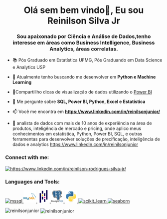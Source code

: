 <h1 align="center">Olá sem bem vindo👋, Eu sou Reinilson Silva Jr</h1>
<h3 align="center">Sou apaixonado por Ciência e Análise de Dados,tenho interesse em áreas como Business Intelligence, Business Analytics, áreas correlatas.</h3>

- 📚 Pós Graduado em Estatística UFMG, Pós Graduando em Data Science e Analytics USP

- 🌱 Atualmente tenho buscando me desenvolver em **Python e Machine Learning**

- 👯Compartillho dicas de visualização de dados utilizando o [Power BI](https://app.powerbi.com/view?r=eyJrIjoiZTk5NGQyNTgtMzRkYi00MGY1LTk1ZjItZTJkM2IyMWUyZGRhIiwidCI6ImQ1ZWQ3NWYzLTRkZGMtNGUyMC1iNWUzLWEyN2Y5ZjcwMDVjYiJ9)

- 💬 Me pergunte sobre **SQL, Power BI, Python, Excel e Estatística**

- 📫 Você me encontra em **https://www.linkedin.com/in/reinilsonjunior/**

- 📄 analista de dados com mais de 10 anos de experiência na área de produtos, inteligência de mercado e pricing, onde aplico meus conhecimentos em estatística, Python, Power BI, SQL, e outras ferramentas para desenvolver soluções de precificação, inteligência de dados e analytics https://www.linkedin.com/in/reinilsonjunior

<h3 align="left">Connect with me:</h3>
<p align="left">
<a href="https://linkedin.com/in/https://www.linkedin.com/in/reinilson-rodrigues-silva-jr/" target="blank"><img align="center" src="https://raw.githubusercontent.com/rahuldkjain/github-profile-readme-generator/master/src/images/icons/Social/linked-in-alt.svg" alt="https://www.linkedin.com/in/reinilson-rodrigues-silva-jr/" height="30" width="40" /></a>
</p>

<h3 align="left">Languages and Tools:</h3>
<p align="left"> <a href="https://www.microsoft.com/en-us/sql-server" target="_blank" rel="noreferrer"> <img src="https://www.svgrepo.com/show/303229/microsoft-sql-server-logo.svg" alt="mssql" width="40" height="40"/> </a> <a href="https://www.mysql.com/" target="_blank" rel="noreferrer"> <img src="https://raw.githubusercontent.com/devicons/devicon/master/icons/mysql/mysql-original-wordmark.svg" alt="mysql" width="40" height="40"/> </a> <a href="https://pandas.pydata.org/" target="_blank" rel="noreferrer"> <img src="https://raw.githubusercontent.com/devicons/devicon/2ae2a900d2f041da66e950e4d48052658d850630/icons/pandas/pandas-original.svg" alt="pandas" width="40" height="40"/> </a> <a href="https://www.postgresql.org" target="_blank" rel="noreferrer"> <img src="https://raw.githubusercontent.com/devicons/devicon/master/icons/postgresql/postgresql-original-wordmark.svg" alt="postgresql" width="40" height="40"/> </a> <a href="https://www.python.org" target="_blank" rel="noreferrer"> <img src="https://raw.githubusercontent.com/devicons/devicon/master/icons/python/python-original.svg" alt="python" width="40" height="40"/> </a> <a href="https://scikit-learn.org/" target="_blank" rel="noreferrer"> <img src="https://upload.wikimedia.org/wikipedia/commons/0/05/Scikit_learn_logo_small.svg" alt="scikit_learn" width="40" height="40"/> </a> <a href="https://seaborn.pydata.org/" target="_blank" rel="noreferrer"> <img src="https://seaborn.pydata.org/_images/logo-mark-lightbg.svg" alt="seaborn" width="40" height="40"/> </a> </p>

<p><img align="left" src="https://github-readme-stats.vercel.app/api/top-langs?username=reinilsonjunior&show_icons=true&locale=en&layout=compact" alt="reinilsonjunior" /></p>

<p>&nbsp;<img align="center" src="https://github-readme-stats.vercel.app/api?username=reinilsonjunior&show_icons=true&locale=en" alt="reinilsonjunior" /></p>



<!--### Hi there 👋

**reinilsonjunior/reinilsonjunior** is a ✨ _special_ ✨ repository because its `README.md` (this file) appears on your GitHub profile.

Here are some ideas to get you started:

- 🔭 I’m currently working on ...
- 🌱 I’m currently learning ...
- 👯 I’m looking to collaborate on ...
- 🤔 I’m looking for help with ...
- 💬 Ask me about ...
- 📫 How to reach me: ...
- 😄 Pronouns: ...
- ⚡ Fun fact: ...
-->
